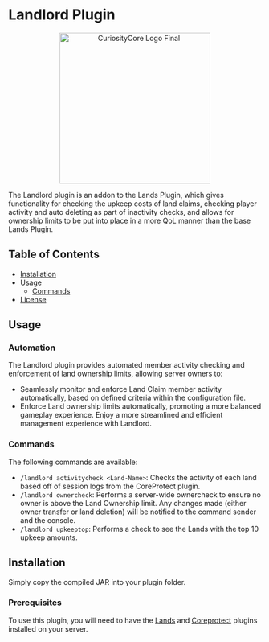 # Landlord Plugin
<div align="center">
  <img src="https://github.com/CuriosityCore-Development/Lands-Landlord/assets/117315226/7f7372bf-2e9a-4638-a896-b30885da0871" alt="CuriosityCore Logo Final" width="300">
</div>

The Landlord plugin is an addon to the Lands Plugin, which gives functionality for checking the upkeep costs of land claims, checking player activity and auto deleting as part of inactivity checks, and allows for ownership limits to be put into place in a more QoL manner than the base Lands Plugin. 

## Table of Contents

- [Installation](#installation)
- [Usage](#usage)
  - [Commands](#commands)
- [License](https://github.com/CuriosityCore-Development/Lands-Landlord/blob/master/LICENCE)


## Usage
### Automation
The Landlord plugin provides automated member activity checking and enforcement of land ownership limits, allowing server owners to:

- Seamlessly monitor and enforce Land Claim member activity automatically, based on defined criteria within the configuration file.
- Enforce Land ownership limits automatically, promoting a more balanced gameplay experience.
Enjoy a more streamlined and efficient management experience with Landlord.

### Commands

The following commands are available:

- `/landlord activitycheck <Land-Name>`: Checks the activity of each land based off of session logs from the CoreProtect plugin. 
- `/landlord ownercheck`: Performs a server-wide ownercheck to ensure no owner is above the Land Ownership limit. Any changes made (either owner transfer or land deletion) will be notified to the command sender and the console.
- `/landlord upkeeptop`: Performs a check to see the Lands with the top 10 upkeep amounts.

## Installation

Simply copy the compiled JAR into your plugin folder.

### Prerequisites

To use this plugin, you will need to have the <a href="https://www.spigotmc.org/resources/lands-%E2%AD%95-land-claim-plugin-%E2%9C%85-grief-prevention-protection-gui-management-nations-wars-1-19-support.53313/">Lands</a> and <a href="https://www.spigotmc.org/resources/coreprotect.8631/">Coreprotect</a> plugins installed on your server.
